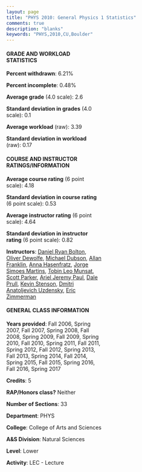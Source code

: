 ```yaml
---
layout: page
title: "PHYS 2010: General Physics 1 Statistics"
comments: true
description: "blanks"
keywords: "PHYS,2010,CU,Boulder"
---
```

<head>
<script src="https://ajax.googleapis.com/ajax/libs/jquery/2.1.3/jquery.min.js"></script>
<script src="https://dl.dropboxusercontent.com/s/pc42nxpaw1ea4o9/highcharts.js?dl=0"></script>
<!-- <script src="../assets/js/highcharts.js"></script> -->
<style type="text/css">@font-face {
	font-family: "Bebas Neue";
	src: url(https://www.filehosting.org/file/details/544349/BebasNeue Regular.otf) format("opentype");
	}
	h1.Bebas { 
		font-family: "Bebas Neue", Verdana, Tahoma;
	}
</style>
</head>
<body>
	<div id="container" style="float: right; width: 45%; height: 88%; margin-left: 2.5%; margin-right: 2.5%;"></div>
	<script language="JavaScript">
		$(document).ready(function() {
		var chart = {type: 'column'};
		var title = {text: 'Grade Distribution'};
		var xAxis = {categories: ['A','B','C','D','F'],crosshair: true};
		var yAxis = {min: 0,title: {text: 'Percentage'}};
		var tooltip = {headerFormat: '<center><b><span style="font-size:20px">{point.key}</span></b></center>',
		               pointFormat: '<td style="padding:0"><b>{point.y:.1f}%</b></td>',
		               footerFormat: '</table>',shared: true,useHTML: true};
		var plotOptions = {column: {pointPadding: 0.0,borderWidth: 0}};  
		var credits = {enabled: false};var series= [{name: 'Percent',data: [22.19,33.98,33.36,6.37,4.1,]}];
		var json = {};
		json.chart = chart;
		json.title = title;
		json.tooltip = tooltip;
		json.xAxis = xAxis;
		json.yAxis = yAxis;  
		json.series = series;
		json.plotOptions = plotOptions;  
		json.credits = credits;
		$('#container').highcharts(json);
	});
	</script>
</body>
			   
#### GRADE AND WORKLOAD STATISTICS

**Percent withdrawn**: 6.21%

**Percent incomplete**: 0.48%

**Average grade** (4.0 scale): 2.6

**Standard deviation in grades** (4.0 scale): 0.1

**Average workload** (raw): 3.39

**Standard deviation in workload** (raw): 0.17

#### COURSE AND INSTRUCTOR RATINGS/INFORMATION

**Average course rating** (6 point scale): 4.18

**Standard deviation in course rating** (6 point scale): 0.53

**Average instructor rating** (6 point scale): 4.64

**Standard deviation in instructor rating** (6 point scale): 0.82

**Instructors**: <a href='../../instructors/Daniel_Ryan_Bolton'>Daniel Ryan Bolton</a>, <a href='../../instructors/Oliver_Dewolfe'>Oliver Dewolfe</a>, <a href='../../instructors/Michael_Dubson'>Michael Dubson</a>, <a href='../../instructors/Allan_Franklin'>Allan Franklin</a>, <a href='../../instructors/Anna_Hasenfratz'>Anna Hasenfratz</a>, <a href='../../instructors/Jorge_Simoes_Martins'>Jorge Simoes Martins</a>, <a href='../../instructors/Tobin_Leo_Munsat'>Tobin Leo Munsat</a>, <a href='../../instructors/Scott_Parker'>Scott Parker</a>, <a href='../../instructors/Ariel_Jeremy_Paul'>Ariel Jeremy Paul</a>, <a href='../../instructors/Dale_Prull'>Dale Prull</a>, <a href='../../instructors/Kevin_Stenson'>Kevin Stenson</a>, <a href='../../instructors/Dmitri_Anatoljevich_Uzdensky'>Dmitri Anatoljevich Uzdensky</a>, <a href='../../instructors/Eric_Zimmerman'>Eric Zimmerman</a>

#### GENERAL CLASS INFORMATION

**Years provided**: Fall 2006, Spring 2007, Fall 2007, Spring 2008, Fall 2008, Spring 2009, Fall 2009, Spring 2010, Fall 2010, Spring 2011, Fall 2011, Spring 2012, Fall 2012, Spring 2013, Fall 2013, Spring 2014, Fall 2014, Spring 2015, Fall 2015, Spring 2016, Fall 2016, Spring 2017

**Credits**: 5

**RAP/Honors class?** Neither

**Number of Sections**: 33

**Department**: PHYS

**College**: College of Arts and Sciences

**A&S Division**: Natural Sciences

**Level**: Lower

**Activity**: LEC - Lecture
